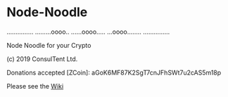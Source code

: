 # Node-Noodle
...............
.........oooo..
......oooo.....
...oooo........
...............

Node Noodle for your Crypto

(c) 2019 ConsulTent Ltd.

Donations accepted [ZCoin]: aGoK6MF87K2SgT7cnJFhSWt7u2cAS5m18p

Please see the [Wiki](https://github.com/ConsulTent/Node-Noodle/wiki)
